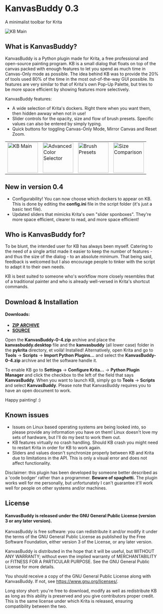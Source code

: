 # KanvasBuddy 0.3
A minimalist toolbar for Krita 

![KB Main](https://github.com/Kapyia/KanvasBuddy/blob/master/images/main_panel.png)

## What is KanvasBuddy?
KanvasBuddy is a Python plugin made for Krita, a free professional and open-source painting program. KB is a small dialog that floats on top of the canvas packed with enough features to let you spend as much time in Canvas-Only mode as possible. The idea behind KB was to provide the 20% of tools used 80% of the time in the most out-of-the-way GUI possible. Its features are very similar to that of Krita's own Pop-Up Palette, but tries to be more space efficient by showing features more selectively.

KanvasBuddy features:

- A wide selection of Krita's dockers. Right there when you want them, then hidden awway when not in use!
- Slider controls for the opacity, size and flow of brush presets. Specific values can also be entered by simply typing.
- Quick buttons for toggling Canvas-Only Mode, Mirror Canvas and Reset Zoom.
<table>
  <tr>
    <td><img src="https://github.com/Kapyia/KanvasBuddy/blob/master/images/main_panel.png" alt="KB Main" width="100"></td>
    <td><img src="https://github.com/Kapyia/KanvasBuddy/blob/master/images/advanced_color_selector.png" alt="Advanced Color Selector" width="100"></td>
    <td><img src="https://github.com/Kapyia/KanvasBuddy/blob/master/images/brush_preset_list.png" alt="Brush Presets" width="100"></td>
    <td><img src="https://github.com/Kapyia/KanvasBuddy/blob/master/images/real_size.png" alt="Size Comparison" width="100"></td>
  </tr>
</table>

## New in version 0.4
+ Configurability! You can now choose which dockers to appear on KB. This is done by editing the **config.ini** file in the script folder (it's just a basic text file).
+ Updated sliders that mimicks Krita's own "slider sponboxes". They're more space efficient, clearer to read, and more space efficient!

## Who is KanvasBuddy for?
To be blunt, the intended user for KB has always been myself. Catering to the need of a single artist made it easier to keep the number of features - and thus the size of the dialog - to an absolute minimum. That being said, feedback is welcomed but I also encourage people to tinker with the script to adapt it to their own needs.

KB is best suited to someone who's workflow more closely resembles that of a traditional painter and who is already well-versed in Krita's shortcut commands. 

## Download & Installation

#### Downloads:
+ **[ZIP ARCHIVE](https://github.com/Kapyia/KanvasBuddy/raw/master/kanvasbuddy-0-3.zip)**
+ **[SOURCE](https://github.com/Kapyia/KanvasBuddy)**

Open the **KanvasBuddy-0-4.zip** archive and place the **kanvasbuddy.desktop** file and the **kanvasbuddy** (all lower  case) folder in the **pykrita** directory, et voilà! Installed!
Alternatively, open Krita and go to **Tools** -> **Scripts** -> **Import Python Plugins...** and select the **KanvasBuddy-0-4.zip** archive and let the software handle it.

To enable KB go to **Settings** -> **Configure Krita...** -> **Python Plugin Manager** and click the checkbox to the left of the field that says **KanvasBuddy**. When you want to launch KB, simply go to **Tools** -> **Scripts** and select **KanvasBuddy**. Please note that KanvasBuddy requires you to have an open document to work.

Happy painting! :)

## Known issues
- Issues on Linux based operating systems are being looked into, so please provide any information you have on them! Linux doesn't love my sets of hardware, but I'll do my best to work them out.
- KB features virtually no crash handling. Should KB crash you might need to restart Krita in order for KB to work again.
- Sliders and values doesn't synchronize properly between KB and Krita due to limitations in the API. This is only a visual error and does not affect functionality. 

Disclaimer: this plugin has been developed by someone better described as a 'code bodger' rather than a programmer. **Beware of spaghetti.** The plugin works well for me personally, but unfortunately I can't guarantee it'll work well for people on other systems and/or machines.

## License

#### KanvasBuddy is released under the GNU General Public License (version 3 or any later version).

KanvasBuddy is free software: you can redistribute it and/or modify it under the terms of the GNU General Public License as published by the Free Software Foundation, either version 3 of the License, or any later version.

KanvasBuddy is distributed in the hope that it will be useful, but WITHOUT ANY WARRANTY; without even the implied warranty of MERCHANTABILITY or FITNESS FOR A PARTICULAR PURPOSE. See the GNU General Public License for more details.

You should receive a copy of the GNU General Public License along with KanvasBuddy. If not, see <https://www.gnu.org/licenses/>.


Long story short: you're free to download, modify as well as redistribute KB as long as this ability is preserved and you give contributors proper credit. This is the same license under which Krita is released, ensuring compatibility between the two.

